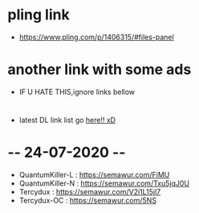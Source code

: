 # pling link 
* https://www.pling.com/p/1406315/#files-panel

# another link with some ads
* IF U HATE THIS,ignore links bellow
# 
* latest DL link list go <a href="https://github.com/ZyCromerZ/begonia/blob/changelogs/download.MD#---24-07-2020---">here!! xD</a>
# 
# 
# -- 24-07-2020 --
* QuantumKiller-L : https://semawur.com/FiMU
* QuantumKiller-N : https://semawur.com/Txu5jqJ0U
* Tercydux : https://semawur.com/V2i1L15jl7
* Tercydux-OC : https://semawur.com/5NS